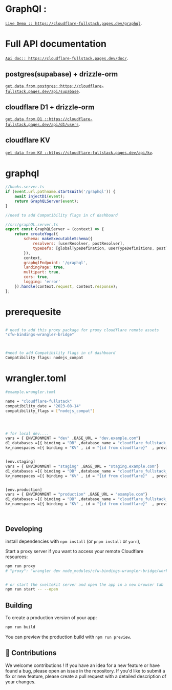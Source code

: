 # GraphQl :

[`Live Demo :: https://cloudflare-fullstack.pages.dev/graphql`](https://cloudflare-fullstack.pages.dev/graphql).

# Full API documentation

[`Api doc:: https://cloudflare-fullstack.pages.dev/doc/`](https://cloudflare-fullstack.pages.dev/doc/).

## postgres(supabase) + drizzle-orm

[`get data from postgres::https://cloudflare-fullstack.pages.dev/api/supabase`](https://cloudflare-fullstack.pages.dev/api/supabase).

## cloudflare D1 + drizzle-orm

[`get data from D1 ::https://cloudflare-fullstack.pages.dev/api/d1/users`](https://cloudflare-fullstack.pages.dev/api/d1/users).

## cloudflare KV

[`get data from KV ::https://cloudflare-fullstack.pages.dev/api/kv`](https://cloudflare-fullstack.pages.dev/api/kv).



# graphql

```js
//hooks.server.ts
if (event.url.pathname.startsWith('/graphql')) {
	await injectD1(event);
	return GraphQLServer(event);
}

//need to add Compatibility flags in cf dashboard

//src/graphQL.server.ts
export const GraphQLServer = (context) => {
	return createYoga({
		schema: makeExecutableSchema({
			resolvers: [userResolver, postResolver],
			typeDefs: [globalTypeDefination, userTypeDefinitions, postTypeDefination]
		}),
		context,
		graphqlEndpoint: '/graphql',
		landingPage: true,
		multipart: true,
		cors: true,
		logging: 'error'
	}).handle(context.request, context.response);
};


```


# prerequesite

```bash

# need to add this proxy package for proxy cloudflare remote assets 
"cfw-bindings-wrangler-bridge" 



#need to add Compatibility flags in cf dashboard
Compatibility flags: nodejs_compat

```


# wrangler.toml

```bash
#example.wrangler.toml

name = "cloudflare-fullstack"
compatibility_date = "2023-08-14"
compatibility_flags = ["nodejs_compat"]




# for local dev....
vars = { ENVIRONMENT = "dev" ,BASE_URL = "dev.example.com"}
d1_databases =[{ binding = "DB" ,database_name = "cloudflare_fullstack_db" , database_id = "{id from cloudflare}"  , migrations_dir = "migrationsD1" }]
kv_namespaces =[{ binding = "KV" , id = "{id from cloudflare}"  , preview_id = "{id from cloudflare}" }]


[env.staging]
vars = { ENVIRONMENT = "staging" ,BASE_URL = "staging.example.com"}
d1_databases =[{ binding = "DB" ,database_name = "cloudflare_fullstack_db" , database_id = "{id from cloudflare}"  , migrations_dir = "migrationsD1" }]
kv_namespaces =[{ binding = "KV" , id = "{id from cloudflare}"  , preview_id = "{id from cloudflare}" }]


[env.production]
vars = { ENVIRONMENT = "production" ,BASE_URL = "example.com"}
d1_databases =[{ binding = "DB" ,database_name = "cloudflare_fullstack_db" , database_id = "{id from cloudflare}" , migrations_dir = "migrationsD1" }]
kv_namespaces =[{ binding = "KV" , id = "{id from cloudflare}"  , preview_id = "{id from cloudflare}" }]




```

## Developing

install dependencies with `npm install` (or `pnpm install` or `yarn`),

Start a proxy server if you want to access your remote Cloudflare resources:

```bash
npm run proxy
# "proxy": "wrangler dev node_modules/cfw-bindings-wrangler-bridge/worker/index.js --remote --env staging --ip 127.0.0.1 --port 8787",


# or start the sveltekit server and open the app in a new browser tab
npm run start -- --open
```

## Building

To create a production version of your app:

```bash
npm run build
```

You can preview the production build with `npm run preview`.



##  💪 Contributions
We welcome contributions ! If you have an idea for a new feature or have found a bug,
please open an issue in the repository. If you'd like to submit a fix or new feature,
please create a pull request with a detailed description of your changes.
